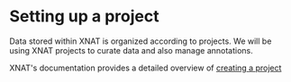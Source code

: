# Setting up a project

Data stored within XNAT is organized according to projects. We will be using XNAT projects to curate data and also manage annotations. 

XNAT's documentation provides a detailed overview of [creating a project](https://wiki.xnat.org/documentation/how-to-use-xnat/creating-and-managing-projects)

